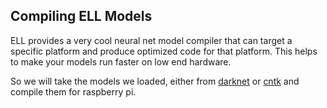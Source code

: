 ## Compiling ELL Models

ELL provides a very cool neural net model compiler that can target a specific platform and produce optimized
code for that platform.  This helps to make your models run faster on low end hardware.

So we will take the models we loaded, either from [darknet](darknet.md) or [cntk](cntk.md) and compile them
for raspberry pi.